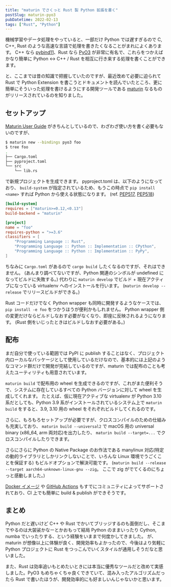 ```yaml
---
title: "maturin でさくっと Rust 製 Python 拡張を書く"
postSlug: maturin-pyo3
pubDatetime: 2022-02-13
tags: ["Rust", "Python"]
---
```


機械学習やデータ処理をやっていると、一部だけ Python では遅すぎるので C, C++, Rust のような高速な言語で処理を書きたくなることがまれによくあります。
C++ なら [pybind11](https://github.com/pybind/pybind11)、Rust なら [PyO3](https://github.com/PyO3/pyo3) が非常に有名で、これらをつかえばかなり簡単に Python <-> C++ / Rust を相互に行き来する処理を書くことができます。

と、ここまでは昔の知識で把握していたのですが、最近改めて必要に迫られて Rust で Python Extension を書こうとドキュメントを読んでいたところ、更に簡単にそういった処理を書けるようにする開発ツールである [maturin](https://github.com/PyO3/maturin) なるものがリリースされているのを知りました。

## セットアップ

[Maturin User Guide](https://maturin.rs/) がきちんとしているので、わざわざ使い方を書く必要もないのですが、

```sh
$ maturin new --bindings pyo3 foo
$ tree foo
.
├── Cargo.toml
├── pyproject.toml
└── src
    └── lib.rs
```

で新規プロジェクトを生成できます。
pyproject.toml は、以下のようになっており、 `build-system` が指定されているため、もうこの時点で `pip install <name>` すれば Python から使える状態になります。
(ref. [PEP517](https://www.python.org/dev/peps/pep-0517/), [PEP518](https://www.python.org/dev/peps/pep-0518/))

```toml
[build-system]
requires = ["maturin>=0.12,<0.13"]
build-backend = "maturin"

[project]
name = "foo"
requires-python = ">=3.6"
classifiers = [
    "Programming Language :: Rust",
    "Programming Language :: Python :: Implementation :: CPython",
    "Programming Language :: Python :: Implementation :: PyPy",
]
```

ちなみに `Cargo.toml` があるので `cargo build` したくなるのですが、それはできません。 (あんまり調べてないですが、Python 関連のシンボルが undefined になってビルドに失敗する。)
代わりに `maturin develop` でビルド + 現在アクティブになっている virtualenv へのインストールを行います。
(`maturin develop --release` でリリースビルドができる。)

Rust コードだけでなく Python wrapper も同時に開発するようなケースでは、 `pip install -e foo` をつかうほうが便利かもしれません。
Python wrapper 側の変更だけならビルドしなおす必要がなくなり、即座に反映されるようになります。
(Rust 側をいじったときはビルドしなおす必要がある。)

## 配布

まだ自分で使っている範囲では PyPI に publish することはなく、プロジェクト内ローカルなパッケージとして使用しているだけなので、基本的には上記のようなコマンド群だけで開発が完結しているのですが、maturin では配布のことも考えたユーティリティも用意されています。

`maturin build` で配布用の wheel を生成できるのですが、これがまた便利そうで、システムに存在しているすべての Python バージョンに対して wheel を生成してくれます。
たとえば、仮に現在アクティブな virtualenv が Python 3.10 系だとしても、Python 3.9 系がインストールされているシステム上で `maturin build` をすると、3.9, 3.10 用の wheel をそれぞれビルドしてくれるのです。

さらに、もろもろセットアップが必要ですが、クロスコンパイルのための仕組みも充実しており、 `maturin build --universal2` で macOS 用の universal binary (x86_64, arm 両対応)を出力したり、 `maturin build --target=...` でクロスコンパイルしたりできます。

さらにさらに Python の Native Package のお作法である manylinux 対応(特定の動的ライブラリとしかリンクしないことで、いろんな Linux 環境でうごくことを保証する) もビルドオプションで解決可能です。 (`maturin build --release --target aarch64-unknown-linux-gnu --zig`。 ここで zig がでてくるのにちょっと感動しました。)

[Docker イメージ](https://hub.docker.com/r/konstin2/maturin) や [GitHub Actions](https://github.com/messense/maturin-action) もすでにコミュニティによってサポートされており、CI 上でも簡単に build & publish ができそうです。

## まとめ

Python だと遅いけど C++ や Rust でかいてブリッジするのも面倒だし、そこまでやるのは大袈裟かなーとかおもって結局 Python のままいったり Cython, numba でいったりする、という経験をいままで何度かしてきました。
が、maturin が想像以上に体験が良く、開発効率もよかったので、今後はより気軽に Python プロジェクトに Rust をつっこんでいくスタイルが通用しそうだなと思いました。

また、Rust は効率追いもとめたいときには本当に優秀なツールだと改めて実感しました。PyO3 もめちゃくちゃ良くできていて、混み入ったアルゴリズムだったら Rust で書いたほうが、開発効率的にも好ましいんじゃないかと思います。
